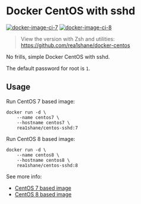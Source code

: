 # Docker CentOS with sshd

[![docker-image-ci-7](https://github.com/rea1shane/docker-centos-sshd/actions/workflows/docker-image-ci-7.yml/badge.svg)](https://github.com/rea1shane/docker-centos-sshd/actions/workflows/docker-image-ci-7.yml)
[![docker-image-ci-8](https://github.com/rea1shane/docker-centos-sshd/actions/workflows/docker-image-ci-8.yml/badge.svg)](https://github.com/rea1shane/docker-centos-sshd/actions/workflows/docker-image-ci-8.yml)

> View the version with Zsh and utilities: https://github.com/rea1shane/docker-centos

No frills, simple Docker CentOS with sshd.

The default password for root is `1`.

## Usage

Run CentOS 7 based image:

```shell
docker run -d \
    --name centos7 \
    --hostname centos7 \
    rea1shane/centos-sshd:7
```

Run CentOS 8 based image:

```shell
docker run -d \
    --name centos8 \
    --hostname centos8 \
    rea1shane/centos-sshd:8
```

See more info:

- [CentOS 7 based image](https://github.com/rea1shane/docker-centos-sshd/tree/main/7)
- [CentOS 8 based image](https://github.com/rea1shane/docker-centos-sshd/tree/main/8)
